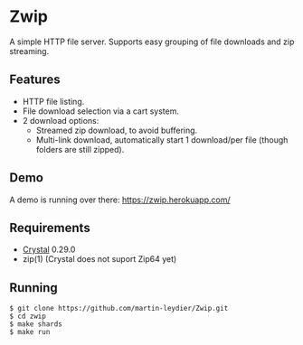 # Zwip

A simple HTTP file server. Supports easy grouping of file downloads and zip streaming.

## Features

- HTTP file listing.
- File download selection via a cart system.
- 2 download options:
  - Streamed zip download, to avoid buffering.
  - Multi-link download, automatically start 1 download/per file (though folders are still zipped).

## Demo

A demo is running over there: https://zwip.herokuapp.com/

## Requirements

* [Crystal](https://crystal-lang.org/) 0.29.0
* zip(1) (Crystal does not suport Zip64 yet)

## Running

```Shell
$ git clone https://github.com/martin-leydier/Zwip.git
$ cd zwip
$ make shards
$ make run
```
